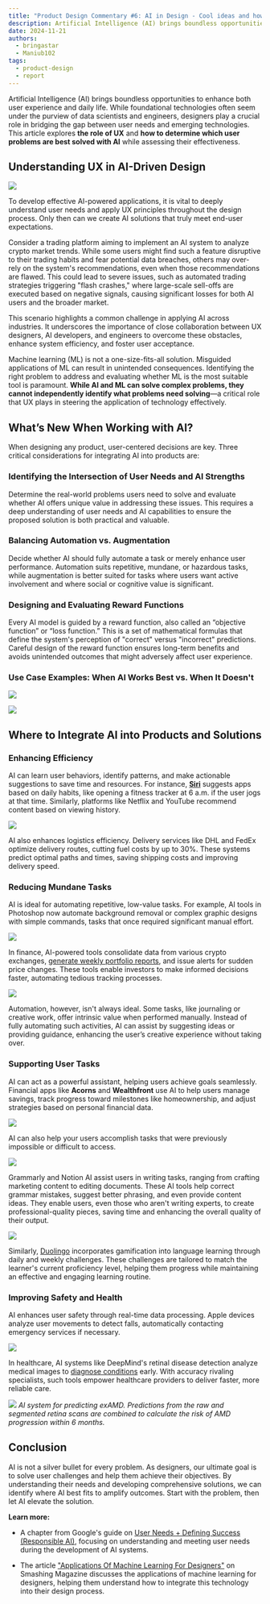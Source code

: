 ```yaml
---
title: "Product Design Commentary #6: AI in Design - Cool ideas and how to make them happen"
description: Artificial Intelligence (AI) brings boundless opportunities to enhance both user experience and daily life. While foundational technologies often seem under the purview of data scientists and engineers, designers play a crucial role in bridging the gap between user needs and emerging technologies. This article explores the role of UX and how to determine which user problems are best solved with AI while assessing their effectiveness.
date: 2024-11-21
authors:
  - bringastar
  - Maniub102
tags:
  - product-design
  - report
---
```


Artificial Intelligence (AI) brings boundless opportunities to enhance both user experience and daily life. While foundational technologies often seem under the purview of data scientists and engineers, designers play a crucial role in bridging the gap between user needs and emerging technologies. This article explores **the role of UX** and **how to determine which user problems are best solved with AI** while assessing their effectiveness.

## Understanding UX in AI-Driven Design

![](assets/6-product-design-weekly-framework.png)

To develop effective AI-powered applications, it is vital to deeply understand user needs and apply UX principles throughout the design process. Only then can we create AI solutions that truly meet end-user expectations.

Consider a trading platform aiming to implement an AI system to analyze crypto market trends. While some users might find such a feature disruptive to their trading habits and fear potential data breaches, others may over-rely on the system's recommendations, even when those recommendations are flawed. This could lead to severe issues, such as automated trading strategies triggering "flash crashes," where large-scale sell-offs are executed based on negative signals, causing significant losses for both AI users and the broader market.

This scenario highlights a common challenge in applying AI across industries. It underscores the importance of close collaboration between UX designers, AI developers, and engineers to overcome these obstacles, enhance system efficiency, and foster user acceptance.

Machine learning (ML) is not a one-size-fits-all solution. Misguided applications of ML can result in unintended consequences. Identifying the right problem to address and evaluating whether ML is the most suitable tool is paramount. **While AI and ML can solve complex problems, they cannot independently identify what problems need solving**—a critical role that UX plays in steering the application of technology effectively.

## What’s New When Working with AI?

When designing any product, user-centered decisions are key. Three critical considerations for integrating AI into products are:

### Identifying the Intersection of User Needs and AI Strengths

Determine the real-world problems users need to solve and evaluate whether AI offers unique value in addressing these issues. This requires a deep understanding of user needs and AI capabilities to ensure the proposed solution is both practical and valuable.

### Balancing Automation vs. Augmentation

Decide whether AI should fully automate a task or merely enhance user performance. Automation suits repetitive, mundane, or hazardous tasks, while augmentation is better suited for tasks where users want active involvement and where social or cognitive value is significant.

### Designing and Evaluating Reward Functions

Every AI model is guided by a reward function, also called an “objective function” or “loss function.” This is a set of mathematical formulas that define the system's perception of "correct" versus "incorrect" predictions. Careful design of the reward function ensures long-term benefits and avoids unintended outcomes that might adversely affect user experience.

### Use Case Examples: When AI Works Best vs. When It Doesn't

![](assets/6-product-design-weekly-fit.png)

![](assets/6-product-design-weekly-fall-short.png)

## Where to Integrate AI into Products and Solutions

### Enhancing Efficiency

AI can learn user behaviors, identify patterns, and make actionable suggestions to save time and resources. For instance, [**Siri**](https://support.apple.com/en-vn/guide/iphone/iph6f94af287/ios) suggests apps based on daily habits, like opening a fitness tracker at 6 a.m. if the user jogs at that time. Similarly, platforms like Netflix and YouTube recommend content based on viewing history.

![](assets/6-product-design-weekly-siri.png)

AI also enhances logistics efficiency. Delivery services like DHL and FedEx optimize delivery routes, cutting fuel costs by up to 30%. These systems predict optimal paths and times, saving shipping costs and improving delivery speed.

### Reducing Mundane Tasks

AI is ideal for automating repetitive, low-value tasks. For example, AI tools in Photoshop now automate background removal or complex graphic designs with simple commands, tasks that once required significant manual effort.

![](assets/6-product-design-weekly-mundane-task.png)

In finance, AI-powered tools consolidate data from various crypto exchanges, [generate weekly portfolio reports](https://medium.com/@batuhansenerr/ai-powered-financial-analysis-multi-agent-systems-transform-data-into-insights-d94e4867d75d), and issue alerts for sudden price changes. These tools enable investors to make informed decisions faster, automating tedious tracking processes.

![](assets/6-product-design-weekly-finance.png)

Automation, however, isn't always ideal. Some tasks, like journaling or creative work, offer intrinsic value when performed manually. Instead of fully automating such activities, AI can assist by suggesting ideas or providing guidance, enhancing the user’s creative experience without taking over.

### Supporting User Tasks

AI can act as a powerful assistant, helping users achieve goals seamlessly. Financial apps like **Acorns** and **Wealthfront** use AI to help users manage savings, track progress toward milestones like homeownership, and adjust strategies based on personal financial data.

![](assets/6-product-design-weekly-wealth-front.png)

AI can also help your users accomplish tasks that were previously impossible or difficult to access.

![](assets/6-product-design-weekly-notion.png)

Grammarly and Notion AI assist users in writing tasks, ranging from crafting marketing content to editing documents. These AI tools help correct grammar mistakes, suggest better phrasing, and even provide content ideas. They enable users, even those who aren't writing experts, to create professional-quality pieces, saving time and enhancing the overall quality of their output.

![](assets/6-product-design-weekly-grammarly.png)

Similarly, [Duolingo](https://blog.duolingo.com/duolingo-max/) incorporates gamification into language learning through daily and weekly challenges. These challenges are tailored to match the learner's current proficiency level, helping them progress while maintaining an effective and engaging learning routine.

### Improving Safety and Health

AI enhances user safety through real-time data processing. Apple devices analyze user movements to detect falls, automatically contacting emergency services if necessary.

![](assets/6-product-design-weekly-health.png)

In healthcare, AI systems like DeepMind's retinal disease detection analyze medical images to [diagnose conditions](https://deepmind.google/discover/blog/using-ai-to-predict-retinal-disease-progression/) early. With accuracy rivaling specialists, such tools empower healthcare providers to deliver faster, more reliable care.

![](assets/6-product-design-weekly-deep-mind.png)
_AI system for predicting exAMD. Predictions from the raw and segmented retina scans are combined to calculate the risk of AMD progression within 6 months._

## Conclusion

AI is not a silver bullet for every problem. As designers, our ultimate goal is to solve user challenges and help them achieve their objectives. By understanding their needs and developing comprehensive solutions, we can identify where AI best fits to amplify outcomes. Start with the problem, then let AI elevate the solution.

**Learn more:**

- A chapter from Google's guide on [User Needs + Defining Success (Responsible AI)](https://pair.withgoogle.com/chapter/user-needs/), focusing on understanding and meeting user needs during the development of AI systems.

- The article ["Applications Of Machine Learning For Designers"](https://www.smashingmagazine.com/2017/04/applications-machine-learning-designers/) on Smashing Magazine discusses the applications of machine learning for designers, helping them understand how to integrate this technology into their design process.

